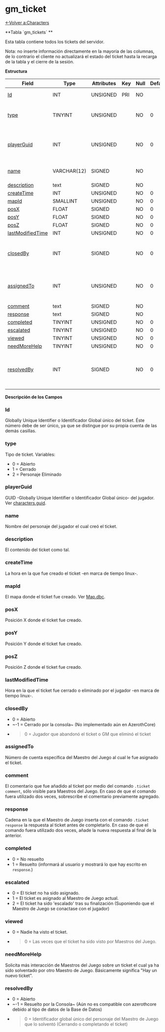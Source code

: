 # gm\_ticket

[<-Volver a:Characters](database-characters)

**Tabla \`gm\_tickets\` **

Esta tabla contiene todos los tickets del servidor.

Nota: no inserte información directamente en la mayoría de las columnas, de lo contrario el cliente no actualizará el estado del ticket hasta la recarga de la tabla y el cierre de la sesión.

**Estructura**

| Field                  | Type        | Attributes | Key | Null | Default | Extra          | Comment                                    |
| ---------------------- | ----------- | ---------- | --- | ---- | ------- | -------------- | ------------------------------------------ |
| [Id][1]                | INT         | UNSIGNED   | PRI | NO   |         | Auto increment |                                            |
| [type][2]              | TINYINT     | UNSIGNED   |     | NO   | 0       |                | 0 open, 1 closed, 2 character deleted      |
| [playerGuid][3]        | INT         | UNSIGNED   |     | NO   | 0       |                | Global Unique Identifier of ticket creator |
| [name][4]              | VARCHAR(12) | SIGNED     |     | NO   |         |                | Name of ticket creator                     |
| [description][5]       | text        | SIGNED     |     | NO   |         |                |                                            |
| [createTime][6]        | INT         | UNSIGNED   |     | NO   | 0       |                |                                            |
| [mapId][7]             | SMALLINT    | UNSIGNED   |     | NO   | 0       |                |                                            |
| [posX][8]              | FLOAT       | SIGNED     |     | NO   | 0       |                |                                            |
| [posY][9]              | FLOAT       | SIGNED     |     | NO   | 0       |                |                                            |
| [posZ][10]             | FLOAT       | SIGNED     |     | NO   | 0       |                |                                            |
| [lastModifiedTime][11] | INT         | UNSIGNED   |     | NO   | 0       |                |                                            |
| [closedBy][12]         | INT         | SIGNED     |     | NO   | 0       |                | -1 Closed by Console, >0 GUID of GM        |
| [assignedTo][13]       | INT         | UNSIGNED   |     | NO   | 0       |                | GUID of admin to whom ticket is assigned   |
| [comment][14]          | text        | SIGNED     |     | NO   |         |                |                                            |
| [response][15]         | text        | SIGNED     |     | NO   |         |                |                                            |
| [completed][16]        | TINYINT     | UNSIGNED   |     | NO   | 0       |                |                                            |
| [escalated][17]        | TINYINT     | UNSIGNED   |     | NO   | 0       |                |                                            |
| [viewed][18]           | TINYINT     | UNSIGNED   |     | NO   | 0       |                |                                            |
| [needMoreHelp][19]     | TINYINT     | UNSIGNED   |     | NO   | 0       |                |                                            |
| [resolvedBy][20]       | INT         | SIGNED     |     | NO   | 0       |                | -1 Resolved by Console, >0 GUID of GM      |

[1]: #id
[2]: #type
[3]: #playerguid
[4]: #name
[5]: #description
[6]: #createtime
[7]: #mapid
[8]: #posx
[9]: #posy
[10]: #posz
[11]: #lastmodifiedtime
[12]: #closedby
[13]: #assignedto
[14]: #comment
[15]: #response
[16]: #completed
[17]: #escalated
[18]: #viewed
[19]: #needmorehelp
[20]: #resolvedby

**Descripción de los Campos**

### Id

Globally Unique Identifier o Identificador Global único del ticket. Éste número debe de ser único, ya que se distingue por su propia cuenta de las demás casillas.

### type

Tipo de ticket. Variables: 
- 0 = Abierto
- 1 = Cerrado
- 2 = Personaje Eliminado

### playerGuid

GUID -Globally Unique Identifier o Identificador Global único- del jugador. Ver [characters.guid](characters#guid).

### name

Nombre del personaje del jugador el cual creó el ticket.

### description

El contenido del ticket como tal.

### createTime

La hora en la que fue creado el ticket -en marca de tiempo linux-.

### mapId

El mapa donde el ticket fue creado. Ver [Map.dbc](map).

### posX

Posición X donde el ticket fue creado.

### posY

Posición Y donde el ticket fue creado.

### posZ

Posición Z donde el ticket fue creado.

### lastModifiedTime

Hora en la que el ticket fue cerrado o eliminado por el jugador -en marca de tiempo linux-.

### closedBy

- 0 = Abierto
- ~-1 = Cerrado por la consola~ (No implementado aún en AzerothCore)
- > 0 = Jugador que abandonó el ticket o GM que eliminó el ticket

### assignedTo

Número de cuenta específica del Maestro del Juego al cual le fue asignado el ticket.

### comment

El comentario que fue añadido al ticket por medio del comando `.ticket comment`, sólo visible para Maestros del Juego. En caso de que el comando fuera utilizado dos veces, sobrescribe el comentario previamente agregado.
### response

Cadena en la que el Maestro de Juego inserta con el comando `.ticket response` la respuesta al ticket antes de completarlo. En caso de que el comando fuera utilizado dos veces, añade la nueva respuesta al final de la anterior.

### completed

- 0 = No resuelto
- 1 = Resuelto (informará al usuario y mostrará lo que hay escrito en `response`.)

### escalated

- 0 = El ticket no ha sido asignado.
- 1 = El ticket es asignado al Maestro de Juego actual.
- 2 = El ticket ha sido 'escalado' tras su finalización (Suponiendo que el Maestro de Juego se conactase con el jugador) 

### viewed

- 0 = Nadie ha visto el ticket.
- > 0 = Las veces que el ticket ha sido visto por Maestros del Juego.

### needMoreHelp

Solicita más interacción de Maestros del Juego sobre un ticket el cual ya ha sido solventado por otro Maestro de Juego. Básicamente significa "Hay un nuevo ticket".

### resolvedBy

- 0 = Abierto
- ~-1 = Resuelto por la Consola~ (Aún no es compatible con azerothcore debido al tipo de datos de la Base de Datos)
- > 0 = Identificador global único del personaje del Maestro de Juego que lo solventó (Cerrando o completando el ticket)
